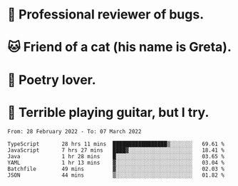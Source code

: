 # 🐛 Professional reviewer of bugs.
# 🐱 Friend of a cat (his name is Greta).
# 📜 Poetry lover.
# 🎸 Terrible playing guitar, but I try.

<!--START_SECTION:waka-->

```text
From: 28 February 2022 - To: 07 March 2022

TypeScript       28 hrs 11 mins  █████████████████▒░░░░░░░   69.61 %
JavaScript       7 hrs 27 mins   ████▓░░░░░░░░░░░░░░░░░░░░   18.41 %
Java             1 hr 28 mins    █░░░░░░░░░░░░░░░░░░░░░░░░   03.65 %
YAML             1 hr 13 mins    ▓░░░░░░░░░░░░░░░░░░░░░░░░   03.04 %
Batchfile        49 mins         ▓░░░░░░░░░░░░░░░░░░░░░░░░   02.03 %
JSON             44 mins         ▒░░░░░░░░░░░░░░░░░░░░░░░░   01.82 %
```

<!--END_SECTION:waka-->
